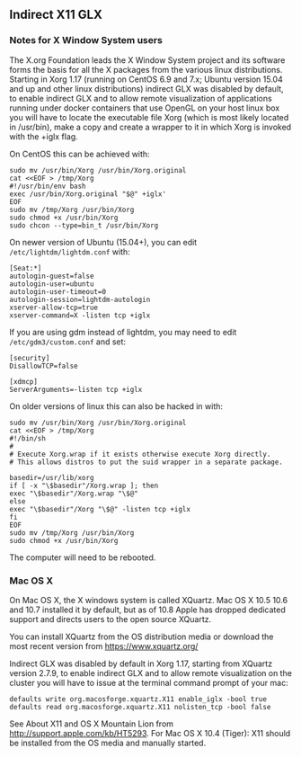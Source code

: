 ## Indirect X11 GLX

### Notes for X Window System users

The X.org Foundation leads the X Window System project and its software forms the basis for all the X packages from the various linux distributions. Starting in Xorg 1.17 (running on CentOS 6.9 and 7.x; Ubuntu version 15.04 and up and other linux distributions) indirect GLX was disabled by default, to enable indirect GLX and to allow remote visualization of applications running under docker containers that use OpenGL on your host linux box you will have to locate the executable file Xorg (which is most likely located in /usr/bin), make a copy and create a wrapper to it in which Xorg is invoked with the +iglx flag.

On CentOS this can be achieved with:

    sudo mv /usr/bin/Xorg /usr/bin/Xorg.original
    cat <<EOF > /tmp/Xorg
    #!/usr/bin/env bash
    exec /usr/bin/Xorg.original "$@" +iglx'
    EOF
    sudo mv /tmp/Xorg /usr/bin/Xorg
    sudo chmod +x /usr/bin/Xorg
    sudo chcon --type=bin_t /usr/bin/Xorg

On newer version of Ubuntu (15.04+), you can edit `/etc/lightdm/lightdm.conf` with:

    [Seat:*]
    autologin-guest=false
    autologin-user=ubuntu
    autologin-user-timeout=0
    autologin-session=lightdm-autologin
    xserver-allow-tcp=true
    xserver-command=X -listen tcp +iglx

If you are using gdm instead of lightdm, you may need to edit `/etc/gdm3/custom.conf` and set:

    [security]
    DisallowTCP=false

    [xdmcp]
    ServerArguments=-listen tcp +iglx

On older versions of linux this can also be hacked in with:

    sudo mv /usr/bin/Xorg /usr/bin/Xorg.original
    cat <<EOF > /tmp/Xorg
    #!/bin/sh
    #
    # Execute Xorg.wrap if it exists otherwise execute Xorg directly.
    # This allows distros to put the suid wrapper in a separate package.

    basedir=/usr/lib/xorg
    if [ -x "\$basedir"/Xorg.wrap ]; then
    exec "\$basedir"/Xorg.wrap "\$@"
    else
    exec "\$basedir"/Xorg "\$@" -listen tcp +iglx
    fi
    EOF
    sudo mv /tmp/Xorg /usr/bin/Xorg
    sudo chmod +x /usr/bin/Xorg

The computer will need to be rebooted.

### Mac OS X

On Mac OS X, the X windows system is called XQuartz. Mac OS X 10.5 10.6 and 10.7 installed it by default, but as of 10.8 Apple has dropped dedicated support and directs users to the open source XQuartz. 

You can install XQuartz from the OS distribution media or download the most recent version from https://www.xquartz.org/

Indirect GLX was disabled by default in Xorg 1.17, starting from XQuartz version 2.7.9, to enable indirect GLX and to allow remote visualization on the cluster you will have to issue at the terminal command prompt of your mac:

    defaults write org.macosforge.xquartz.X11 enable_iglx -bool true
    defaults read org.macosforge.xquartz.X11 nolisten_tcp -bool false

See About X11 and OS X Mountain Lion from http://support.apple.com/kb/HT5293.
For Mac OS X 10.4 (Tiger): X11 should be installed from the OS media and manually started.

